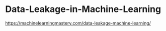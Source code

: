 # Data-Leakage-in-Machine-Learning
https://machinelearningmastery.com/data-leakage-machine-learning/
